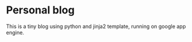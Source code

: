 # Personal blog 
This is a tiny blog using python and jinja2 template, running on google app engine.
